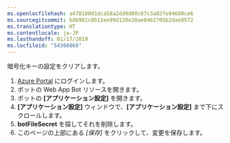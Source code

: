 ```yaml
---
ms.openlocfilehash: a478100d1dca58a2dd9d80c87c3a02fe94600ce6
ms.sourcegitcommit: bdb981c0b11ee99d128e30ae0462705b2dae8572
ms.translationtype: HT
ms.contentlocale: ja-JP
ms.lasthandoff: 01/17/2019
ms.locfileid: "54360868"
---
```

暗号化キーの設定をクリアします。

1. [Azure Portal](http://portal.azure.com/) にログインします。
1. ボットの Web App Bot リソースを開きます。
1. ボットの **[アプリケーション設定]** を開きます。
1. **[アプリケーション設定]** ウィンドウで、**[アプリケーション設定]** まで下にスクロールします。
1. **botFileSecret** を探してそれを削除します。
1. このページの上部にある *[保存]* をクリックして、変更を保存します。
